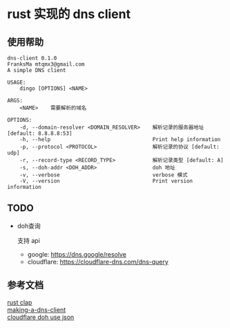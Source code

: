 # rust 实现的 dns client  

## 使用帮助  
```
dns-client 0.1.0
FranksMa mtqmx3@gmail.com
A simple DNS client

USAGE:
    dingo [OPTIONS] <NAME>

ARGS:
    <NAME>    需要解析的域名

OPTIONS:
    -d, --domain-resolver <DOMAIN_RESOLVER>    解析记录的服务器地址 [default: 8.8.8.8:53]
    -h, --help                                 Print help information
    -p, --protocol <PROTOCOL>                  解析记录的协议 [default: udp]
    -r, --record-type <RECORD_TYPE>            解析记录类型 [default: A]
    -s, --doh-addr <DOH_ADDR>                  doh 地址
    -v, --verbose                              verbose 模式
    -V, --version                              Print version information
```

## TODO 
- doh查询

    支持 api 
    - google: https://dns.google/resolve 
    - cloudflare: https://cloudflare-dns.com/dns-query


## 参考文档
[rust clap](https://docs.rs/clap/latest/clap/index.html)  
[making-a-dns-client](https://blog.adamchalmers.com/making-a-dns-client/)  
[cloudflare doh use json](https://developers.cloudflare.com/1.1.1.1/encryption/dns-over-https/make-api-requests/dns-json/)